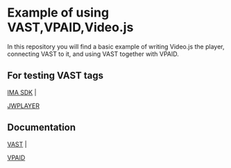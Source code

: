 # Example of using VAST,VPAID,Video.js

In this repository you will find a basic example of writing Video.js the player, connecting VAST to it, and using VAST together with VPAID.

## For testing VAST tags

[IMA SDK](https://developers.google.com/interactive-media-ads/docs/sdks/html5/client-side/vastinspector) |

[JWPLAYER](https://developer-tools.jwplayer.com/ad-tester/)

## Documentation

[VAST](https://www.iab.com/wp-content/uploads/2016/01/VAST_4-0_2016-01-21.pdf) | 

[VPAID](https://www.iab.com/wp-content/uploads/2015/06/VPAID_2_0_Final_04-10-2012.pdf)
